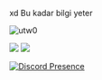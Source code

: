 xd
Bu kadar bilgi yeter 


<img src="https://komarev.com/ghpvc/?username=utw0&label=Ziyaretçi%20Sayısı&color=552b75" alt="utw0" />
<p align="left">
     <a href="https://www.instagram.com/u.kosemm/?hl=tr" target"blank_"><img src="https://img.shields.io/badge/INSTAGRAM%20-DC3175.svg?&style=for-the-badge&logo=instagram&logoColor=white"></a>
 <a href="https://open.spotify.com/user/aoj0e0b3twag42g0h8nxqm4ms" target"blank_"><img src="https://img.shields.io/badge/Spotify%20-1ed760.svg?&style=for-the-badge&logo=spotify&logoColor=white"></a>


[![Discord Presence](https://cdn.discordapp.com/attachments/830862015999508512/860867114743496704/unknown.png)](https://discord.com/users/341592492224806914)
